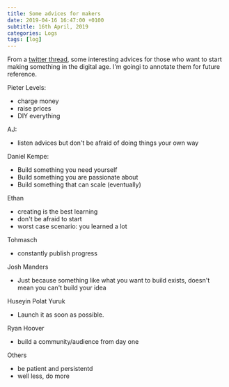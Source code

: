 ```yaml
---
title: Some advices for makers
date: 2019-04-16 16:47:00 +0100
subtitle: 16th April, 2019
categories: Logs
tags: [log]
---
```


From a [twitter thread](https://twitter.com/dqmonn/status/1117894697848979456), some interesting advices for those who want to start making something in the digital age. I'm goingi to annotate them for future reference.

Pieter Levels:

- charge money
- raise prices
- DIY everything

AJ:

- listen advices but don't be afraid of doing things your own way

Daniel Kempe:

- Build something you need yourself
- Build something you are passionate about
- Build something that can scale (eventually)

Ethan

- creating is the best learning
- don't be afraid to start
- worst case scenario: you learned a lot

Tohmasch

- constantly publish progress

Josh Manders

- Just because something like what you want to build exists, doesn't mean you can't build your idea

Huseyin Polat Yuruk

- Launch it as soon as possible.

Ryan Hoover

- build a community/audience from day one

Others

- be patient and persistentd
- well less, do more